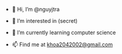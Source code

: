 - 👋 Hi, I’m @nguyjtra
- 👀 I’m interested in (secret)
- 🌱 I’m currently learning computer science

- 📫 Find me at khoa2042002@gmail.com

<!---
nguyjtra/nguyjtra is a ✨ special ✨ repository because its `README.md` (this file) appears on your GitHub profile.
You can click the Preview link to take a look at your changes.
--->
